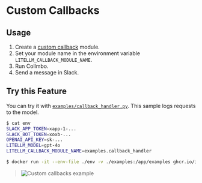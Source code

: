 # Custom Callbacks

## Usage

1. Create a [custom callback](https://docs.litellm.ai/docs/observability/custom_callback) module.
2. Set your module name in the environment variable `LITELLM_CALLBACK_MODULE_NAME`.
3. Run Collmbo.
4. Send a message in Slack.

## Try this Feature

You can try it with [`examples/callback_handler.py`](../../examples/callback_handler.py). This sample logs requests to the model.

```sh
$ cat env
SLACK_APP_TOKEN=xapp-1-...
SLACK_BOT_TOKEN=xoxb-...
OPENAI_API_KEY=sk-...
LITELLM_MODEL=gpt-4o
LITELLM_CALLBACK_MODULE_NAME=examples.callback_handler

$ docker run -it --env-file ./env -v ./examples:/app/examples ghcr.io/iwamot/collmbo:latest
```

> ![Custom callbacks example](https://github.com/user-attachments/assets/38a83ac9-1429-46ad-bd6c-95e1d6aac247)
